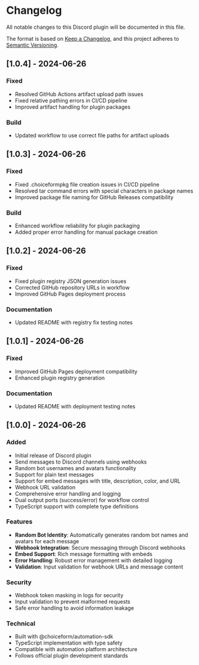 # Changelog

All notable changes to this Discord plugin will be documented in this file.

The format is based on [Keep a Changelog](https://keepachangelog.com/en/1.0.0/),
and this project adheres to [Semantic Versioning](https://semver.org/spec/v2.0.0.html).

## [1.0.4] - 2024-06-26

### Fixed

- Resolved GitHub Actions artifact upload path issues
- Fixed relative pathing errors in CI/CD pipeline
- Improved artifact handling for plugin packages

### Build

- Updated workflow to use correct file paths for artifact uploads

## [1.0.3] - 2024-06-26

### Fixed

- Fixed .choiceformpkg file creation issues in CI/CD pipeline
- Resolved tar command errors with special characters in package names
- Improved package file naming for GitHub Releases compatibility

### Build

- Enhanced workflow reliability for plugin packaging
- Added proper error handling for manual package creation

## [1.0.2] - 2024-06-26

### Fixed

- Fixed plugin registry JSON generation issues
- Corrected GitHub repository URLs in workflow
- Improved GitHub Pages deployment process

### Documentation

- Updated README with registry fix testing notes

## [1.0.1] - 2024-06-26

### Fixed

- Improved GitHub Pages deployment compatibility
- Enhanced plugin registry generation

### Documentation

- Updated README with deployment testing notes

## [1.0.0] - 2024-06-26

### Added

- Initial release of Discord plugin
- Send messages to Discord channels using webhooks
- Random bot usernames and avatars functionality
- Support for plain text messages
- Support for embed messages with title, description, color, and URL
- Webhook URL validation
- Comprehensive error handling and logging
- Dual output ports (success/error) for workflow control
- TypeScript support with complete type definitions

### Features

- **Random Bot Identity**: Automatically generates random bot names and avatars for each message
- **Webhook Integration**: Secure messaging through Discord webhooks
- **Embed Support**: Rich message formatting with embeds
- **Error Handling**: Robust error management with detailed logging
- **Validation**: Input validation for webhook URLs and message content

### Security

- Webhook token masking in logs for security
- Input validation to prevent malformed requests
- Safe error handling to avoid information leakage

### Technical

- Built with @choiceform/automation-sdk
- TypeScript implementation with type safety
- Compatible with automation platform architecture
- Follows official plugin development standards
